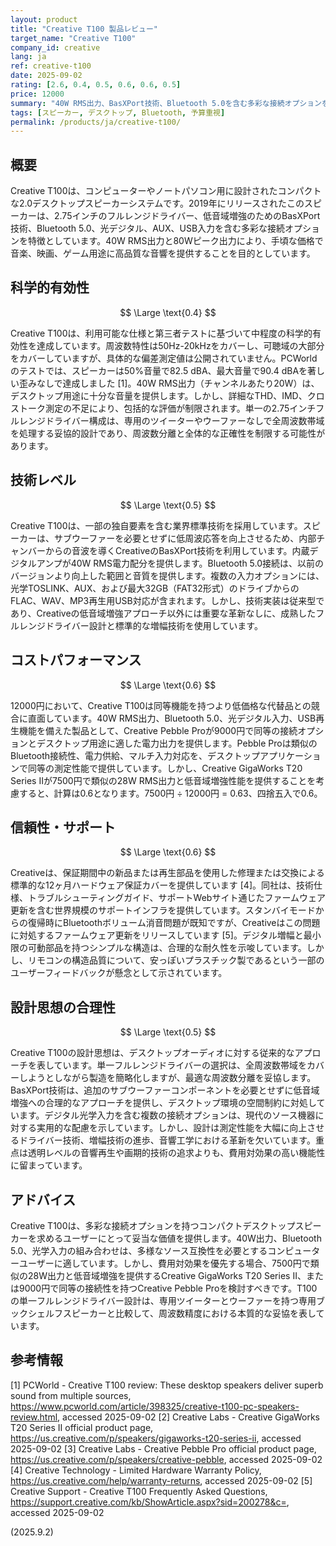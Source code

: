 ```yaml
---
layout: product
title: "Creative T100 製品レビュー"
target_name: "Creative T100"
company_id: creative
lang: ja
ref: creative-t100
date: 2025-09-02
rating: [2.6, 0.4, 0.5, 0.6, 0.6, 0.5]
price: 12000
summary: "40W RMS出力、BasXPort技術、Bluetooth 5.0を含む多彩な接続オプションを備えたコンパクト2.0デスクトップスピーカー"
tags: [スピーカー, デスクトップ, Bluetooth, 予算重視]
permalink: /products/ja/creative-t100/
---
```


## 概要

Creative T100は、コンピューターやノートパソコン用に設計されたコンパクトな2.0デスクトップスピーカーシステムです。2019年にリリースされたこのスピーカーは、2.75インチのフルレンジドライバー、低音域増強のためのBasXPort技術、Bluetooth 5.0、光デジタル、AUX、USB入力を含む多彩な接続オプションを特徴としています。40W RMS出力と80Wピーク出力により、手頃な価格で音楽、映画、ゲーム用途に高品質な音響を提供することを目的としています。

## 科学的有効性

$$ \Large \text{0.4} $$

Creative T100は、利用可能な仕様と第三者テストに基づいて中程度の科学的有効性を達成しています。周波数特性は50Hz-20kHzをカバーし、可聴域の大部分をカバーしていますが、具体的な偏差測定値は公開されていません。PCWorldのテストでは、スピーカーは50%音量で82.5 dBA、最大音量で90.4 dBAを著しい歪みなしで達成しました [1]。40W RMS出力（チャンネルあたり20W）は、デスクトップ用途に十分な音量を提供します。しかし、詳細なTHD、IMD、クロストーク測定の不足により、包括的な評価が制限されます。単一の2.75インチフルレンジドライバー構成は、専用のツイーターやウーファーなしで全周波数帯域を処理する妥協的設計であり、周波数分離と全体的な正確性を制限する可能性があります。

## 技術レベル

$$ \Large \text{0.5} $$

Creative T100は、一部の独自要素を含む業界標準技術を採用しています。スピーカーは、サブウーファーを必要とせずに低周波応答を向上させるため、内部チャンバーからの音波を導くCreativeのBasXPort技術を利用しています。内蔵デジタルアンプが40W RMS電力配分を提供します。Bluetooth 5.0接続は、以前のバージョンより向上した範囲と音質を提供します。複数の入力オプションには、光学TOSLINK、AUX、および最大32GB（FAT32形式）のドライブからのFLAC、WAV、MP3再生用USB対応が含まれます。しかし、技術実装は従来型であり、Creativeの低音域増強アプローチ以外には重要な革新なしに、成熟したフルレンジドライバー設計と標準的な増幅技術を使用しています。

## コストパフォーマンス

$$ \Large \text{0.6} $$

12000円において、Creative T100は同等機能を持つより低価格な代替品との競合に直面しています。40W RMS出力、Bluetooth 5.0、光デジタル入力、USB再生機能を備えた製品として、Creative Pebble Proが9000円で同等の接続オプションとデスクトップ用途に適した電力出力を提供します。Pebble Proは類似のBluetooth接続性、電力供給、マルチ入力対応を、デスクトップアプリケーションで同等の測定性能で提供しています。しかし、Creative GigaWorks T20 Series IIが7500円で類似の28W RMS出力と低音域増強性能を提供することを考慮すると、計算は0.6となります。7500円 ÷ 12000円 = 0.63、四捨五入で0.6。

## 信頼性・サポート

$$ \Large \text{0.6} $$

Creativeは、保証期間中の新品または再生部品を使用した修理または交換による標準的な12ヶ月ハードウェア保証カバーを提供しています [4]。同社は、技術仕様、トラブルシューティングガイド、サポートWebサイト通じたファームウェア更新を含む世界規模のサポートインフラを提供しています。スタンバイモードからの復帰時にBluetoothボリューム消音問題が既知ですが、Creativeはこの問題に対処するファームウェア更新をリリースしています [5]。デジタル増幅と最小限の可動部品を持つシンプルな構造は、合理的な耐久性を示唆しています。しかし、リモコンの構造品質について、安っぽいプラスチック製であるという一部のユーザーフィードバックが懸念として示されています。

## 設計思想の合理性

$$ \Large \text{0.5} $$

Creative T100の設計思想は、デスクトップオーディオに対する従来的なアプローチを表しています。単一フルレンジドライバーの選択は、全周波数帯域をカバーしようとしながら製造を簡略化しますが、最適な周波数分離を妥協します。BasXPort技術は、追加のサブウーファーコンポーネントを必要とせずに低音域増強への合理的なアプローチを提供し、デスクトップ環境の空間制約に対処しています。デジタル光学入力を含む複数の接続オプションは、現代のソース機器に対する実用的な配慮を示しています。しかし、設計は測定性能を大幅に向上させるドライバー技術、増幅技術の進歩、音響工学における革新を欠いています。重点は透明レベルの音響再生や画期的技術の追求よりも、費用対効果の高い機能性に留まっています。

## アドバイス

Creative T100は、多彩な接続オプションを持つコンパクトデスクトップスピーカーを求めるユーザーにとって妥当な価値を提供します。40W出力、Bluetooth 5.0、光学入力の組み合わせは、多様なソース互換性を必要とするコンピューターユーザーに適しています。しかし、費用対効果を優先する場合、7500円で類似の28W出力と低音域増強を提供するCreative GigaWorks T20 Series II、または9000円で同等の接続性を持つCreative Pebble Proを検討すべきです。T100の単一フルレンジドライバー設計は、専用ツイーターとウーファーを持つ専用ブックシェルフスピーカーと比較して、周波数精度における本質的な妥協を表しています。

## 参考情報

[1] PCWorld - Creative T100 review: These desktop speakers deliver superb sound from multiple sources, https://www.pcworld.com/article/398325/creative-t100-pc-speakers-review.html, accessed 2025-09-02
[2] Creative Labs - Creative GigaWorks T20 Series II official product page, https://us.creative.com/p/speakers/gigaworks-t20-series-ii, accessed 2025-09-02
[3] Creative Labs - Creative Pebble Pro official product page, https://us.creative.com/p/speakers/creative-pebble, accessed 2025-09-02  
[4] Creative Technology - Limited Hardware Warranty Policy, https://us.creative.com/help/warranty-returns, accessed 2025-09-02
[5] Creative Support - Creative T100 Frequently Asked Questions, https://support.creative.com/kb/ShowArticle.aspx?sid=200278&c=, accessed 2025-09-02

(2025.9.2)
